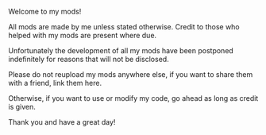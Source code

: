 Welcome to my mods!

All mods are made by me unless stated otherwise. Credit to those who helped with my mods are present where due.

Unfortunately the development of all my mods have been postponed indefinitely for reasons that will not be disclosed.

Please do not reupload my mods anywhere else, if you want to share them with a friend, link them here.

Otherwise, if you want to use or modify my code, go ahead as long as credit is given.

Thank you and have a great day!
